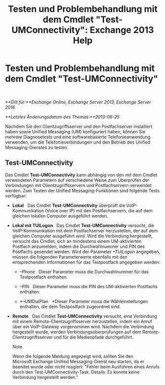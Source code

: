 ﻿---
title: 'Testen und Problembehandlung mit dem Cmdlet "Test-UMConnectivity": Exchange 2013 Help'
TOCTitle: Testen und Problembehandlung mit dem Cmdlet "Test-UMConnectivity"
ms:assetid: 08e67a99-e37f-4afd-bd58-455b62580af7
ms:mtpsurl: https://technet.microsoft.com/de-de/library/Aa995978(v=EXCHG.150)
ms:contentKeyID: 56271559
ms.date: 05/22/2018
mtps_version: v=EXCHG.150
ms.translationtype: MT
---

# Testen und Problembehandlung mit dem Cmdlet \"Test-UMConnectivity\"

 

_**Gilt für:**Exchange Online, Exchange Server 2013, Exchange Server 2016_

_**Letztes Änderungsdatum des Themas:**2013-06-25_

Nachdem Sie den Clientzugriffsserver und den Postfachserver installiert haben sowie Unified Messaging (UM) konfiguriert haben, können Sie mehrere Diagnosetests und eine softwarebasierte Telefonieanwendung verwenden, um die Telefonieverbindungen und den Betrieb des Unified Messaging-Dienstes zu testen.

## Test-UMConnectivity

Das Cmdlet **Test-UMConnectivity** kann abhängig von den mit dem Cmdlet verwendeten Parametern auf verschiedene Weise zum Überprüfen der Verbindungen mit Clientzugriffsservern und Postfachservern verwendet werden. Zum Testen der Unified Messaging-Funktionen sind folgende Tests verfügbar:

  - **Lokal**   Das Cmdlet **Test-UMConnectivity** überprüft die VoIP-Kommunikation (Voice over IP) mit den Postfachservern, die auf dem gleichen lokalen Computer ausgeführt werden.

  - **Lokal mit TUILogon**   Das Cmdlet **Test-UMConnectivity** versucht, die VoIP-Kommunikation mit dem Postfachserver herzustellen, der auf dem gleichen Computer ausgeführt wird. Wird die Verbindung hergestellt, versucht das Cmdlet, sich an mindestens einem UM-aktivierten Postfach anzumelden, indem die Durchwahlnummer und PIN des Postfachs gesendet werden. Wird der Parameter *–TUILogon* angegeben, müssen die folgenden Parameterwerte ebenfalls mit den entsprechenden Informationen für das Testpostfach angegeben werden:
    
      - *–Phone*   Dieser Parameter muss die Durchwahlnummer für das Testpostfach enthalten.
    
      - *–PIN*   Dieser Parameter muss die PIN des UM-aktivierten Postfachs enthalten.
    
      - *–UMDialPlan   *Dieser Parameter muss die Wähleinstellungen enthalten, die dem Testpostfach zugeordnet sind.

  - **Remote**   Das Cmdlet **Test-UMConnectivity** versucht, eine Verbindung mit einem Remote-Clientzugriffsserver herzustellen, indem ein Anruf über ein VoIP-Gateway vorgenommen wird. Nachdem die Verbindung hergestellt wurde, werden Verbindungsüberprüfungen auf dem Remote-Clientzugriffsserver und für die Medienpfade durchgeführt.
    

    > [!NOTE]
    > Wenn die folgende Meldung angezeigt wird, sollten Sie den Microsoft&nbsp;Exchange Unified Messaging-Dienst neu starten, da er beendet wurde oder nicht reagiert: "Fehler beim Ausführen eines Anrufs durch den Test-UMConnectivity-Task. Details: Es konnte keine Verbindung hergestellt werden."


